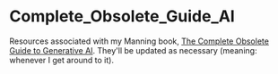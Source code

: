 # Complete_Obsolete_Guide_AI
Resources associated with my Manning book, [The Complete Obsolete Guide to Generative AI](http://mng.bz/j1Ax). They'll be updated as necessary (meaning: whenever I get around to it).
